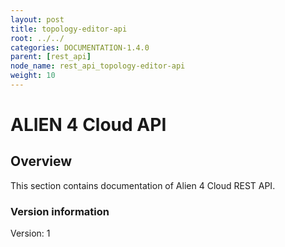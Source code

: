 ```yaml
---
layout: post
title: topology-editor-api
root: ../../
categories: DOCUMENTATION-1.4.0
parent: [rest_api]
node_name: rest_api_topology-editor-api
weight: 10
---
```


# ALIEN 4 Cloud API

## Overview
This section contains documentation of Alien 4 Cloud REST API.

### Version information
Version: 1

